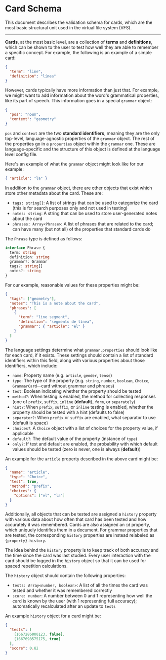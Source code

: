 # Card Schema

This document describes the validation schema for cards, which are the most basic structural unit used in the virtual file system (VFS).

---

**Cards**, at the most basic level, are a collection of **terms** and **definitions**, which can be shown to the user to test how well they are able to remember a specific concept.
For example, the following is an example of a simple card:

```json
{
  "term": "line",
  "definition": "línea"
}
```

However, cards typically have more information than just that.
For example, we might want to add information about the word's grammatical properties, like its part of speech.
This information goes in a special `grammar` object:

```json
{
  "pos": "noun",
  "context": "geometry"
}
```

`pos` and `context` are the two **standard identifiers**, meaning they are the only top-level, language-agnostic properties of the `grammar` object.
The rest of the properties go in a `properties` object within the `grammar` one.
These are language-specific and the structure of this object is defined at the language level config file.

Here's an example of what the `grammar` object might look like for our example:

```json
{ "article": "la" }
```

In addition to the `grammar` object, there are other objects that exist which store other metadata about the card.
These are:

- `tags: string[]`: A list of strings that can be used to categorize the card (this is for search purposes only and not used in testing)
- `notes: string`: A string that can be used to store user-generated notes about the card
- `phrases: Array<Phrase>`: A list of phrases that are related to the card; can have many (but not all) of the properties that standard cards do

The `Phrase` type is defined as follows:

```ts
interface Phrase {
  term: string
  definition: string
  grammar?: Grammar
  tags?: string[]
  notes?: string
}
```

For our example, reasonable values for these properties might be:

```json
{
  "tags": ["geometry"],
  "notes": "This is a note about the card",
  "phrases": [
    {
      "term": "line segment",
      "definition": "segmento de línea",
      "grammar": { "article": "el" }
    }
  ]
}
```

The language settings determine what `grammar.properties` should look like for each card, if it exists.
These settings should contain a list of standard identifiers within this field, along with various properties about those identifiers, which include:

- `name`: Property name (e.g. `article`, `gender`, `tense`)
- `type`: The type of the property (e.g. `string`, `number`, `boolean`, `Choice`, `GrammarCard`―card without grammar and phrases)
- `test`: Boolean indicating whether the property should be tested
- `method?`: When testing is enabled, the method for collecting responses (one of `prefix`, `suffix`, `inline` (**default**), `form`, or `separately`)
- `hint?`: When `prefix`, `suffix`, or `inline` testing is enabled, whether the property should be tested with a hint (defaults to false)
- `separator?`: When `prefix` or `suffix` are enabled, what separator to use (default is space)
- `choices?`: A `Choice` object with a list of choices for the property value, if applicable
- `default?`: The default value of the property (instance of `type`)
- `only?`: If test and default are enabled, the probability with which default values should be tested (zero is never, one is always (**default**))

An example for the `article` property described in the above card might be:

```json
{
  "name": "article",
  "type": "Choice",
  "test": true,
  "method": "prefix",
  "choices": {
    "options": ["el", "la"]
  }
}
```

Additionally, all objects that can be tested are assigned a `history` property with various data about how often that card has been tested and how accurately it was remembered.
Cards are also assigned an `id` property, which uniquely identifies them in a document.
For grammar properties that are tested, the corresponding `history` properties are instead relabeled as `{property}-history`.

The idea behind the `history` property is to keep track of both accuracy and the time since the card was last studied.
Every user interaction with the card should be logged in the `history` object so that it can be used for spaced repetition calculations.

The `history` object should contain the following properties:

- `tests: Array<number, boolean>`: A list of all the times the card was tested and whether it was remembered correctly
- `score: number`: A number between 0 and 1 representing how well the card is known by the user (with 1 representing full accuracy); automatically recalculated after an update to `tests`

An example `history` object for a card might be:

```json
{
  "tests": [
    [1667286000123, false],
    [1667698575175, true]
  ],
  "score": 0.82
}
```
